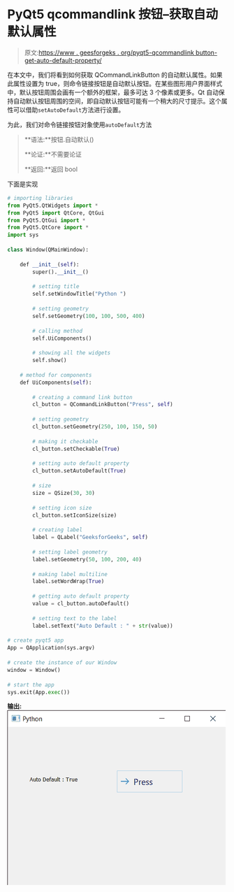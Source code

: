 # PyQt5 qcommandlink 按钮–获取自动默认属性

> 原文:[https://www . geesforgeks . org/pyqt5-qcommandlink button-get-auto-default-property/](https://www.geeksforgeeks.org/pyqt5-qcommandlinkbutton-getting-auto-default-property/)

在本文中，我们将看到如何获取 QCommandLinkButton 的自动默认属性。如果此属性设置为 true，则命令链接按钮是自动默认按钮。在某些图形用户界面样式中，默认按钮周围会画有一个额外的框架，最多可达 3 个像素或更多。Qt 自动保持自动默认按钮周围的空间，即自动默认按钮可能有一个稍大的尺寸提示。这个属性可以借助`setAutoDefault`方法进行设置。

为此，我们对命令链接按钮对象使用`autoDefault`方法

> **语法:**按钮.自动默认()
> 
> **论证:**不需要论证
> 
> **返回:**返回 bool

下面是实现

```py
# importing libraries
from PyQt5.QtWidgets import * 
from PyQt5 import QtCore, QtGui
from PyQt5.QtGui import * 
from PyQt5.QtCore import * 
import sys

class Window(QMainWindow):

    def __init__(self):
        super().__init__()

        # setting title
        self.setWindowTitle("Python ")

        # setting geometry
        self.setGeometry(100, 100, 500, 400)

        # calling method
        self.UiComponents()

        # showing all the widgets
        self.show()

    # method for components
    def UiComponents(self):

        # creating a command link button
        cl_button = QCommandLinkButton("Press", self)

        # setting geometry
        cl_button.setGeometry(250, 100, 150, 50)

        # making it checkable
        cl_button.setCheckable(True)

        # setting auto default property
        cl_button.setAutoDefault(True)

        # size
        size = QSize(30, 30)

        # setting icon size
        cl_button.setIconSize(size)

        # creating label
        label = QLabel("GeeksforGeeks", self)

        # setting label geometry
        label.setGeometry(50, 100, 200, 40)

        # making label multiline
        label.setWordWrap(True)

        # getting auto default property
        value = cl_button.autoDefault()

        # setting text to the label
        label.setText("Auto Default : " + str(value))

# create pyqt5 app
App = QApplication(sys.argv)

# create the instance of our Window
window = Window()

# start the app
sys.exit(App.exec())
```

**输出:**
![](img/099cfb8a59a04e7167d6fa2e8bb9c7a0.png)